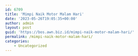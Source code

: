 ```yaml
---
id: 6709
title: 'Mimpi Naik Motor Malam Hari'
date: '2023-05-26T19:05:35+00:00'
author: admin
layout: post
guid: 'https://bos.awn.biz.id/mimpi-naik-motor-malam-hari/'
permalink: /mimpi-naik-motor-malam-hari/
categories:
    - Uncategorized
---
```


